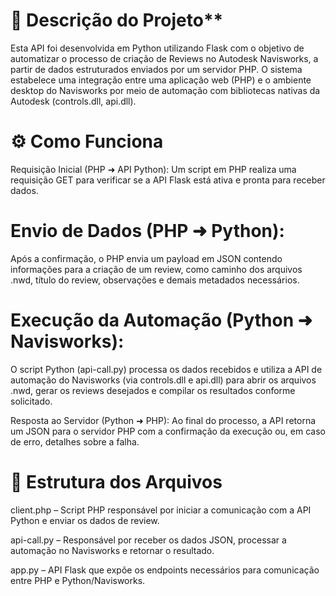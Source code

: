 # 📌 Descrição do Projeto**
Esta API foi desenvolvida em Python utilizando Flask com o objetivo de automatizar o processo de criação de Reviews no Autodesk Navisworks, a partir de dados estruturados enviados por um servidor PHP. O sistema estabelece uma integração entre uma aplicação web (PHP) e o ambiente desktop do Navisworks por meio de automação com bibliotecas nativas da Autodesk (controls.dll, api.dll).

# ⚙️ Como Funciona
Requisição Inicial (PHP ➜ API Python):
Um script em PHP realiza uma requisição GET para verificar se a API Flask está ativa e pronta para receber dados.

# Envio de Dados (PHP ➜ Python):
Após a confirmação, o PHP envia um payload em JSON contendo informações para a criação de um review, como caminho dos arquivos .nwd, título do review, observações e demais metadados necessários.

# Execução da Automação (Python ➜ Navisworks):
O script Python (api-call.py) processa os dados recebidos e utiliza a API de automação do Navisworks (via controls.dll e api.dll) para abrir os arquivos .nwd, gerar os reviews desejados e compilar os resultados conforme solicitado.

Resposta ao Servidor (Python ➜ PHP):
Ao final do processo, a API retorna um JSON para o servidor PHP com a confirmação da execução ou, em caso de erro, detalhes sobre a falha.

# 📁 Estrutura dos Arquivos
client.php – Script PHP responsável por iniciar a comunicação com a API Python e enviar os dados de review.

api-call.py – Responsável por receber os dados JSON, processar a automação no Navisworks e retornar o resultado.

app.py – API Flask que expõe os endpoints necessários para comunicação entre PHP e Python/Navisworks.
